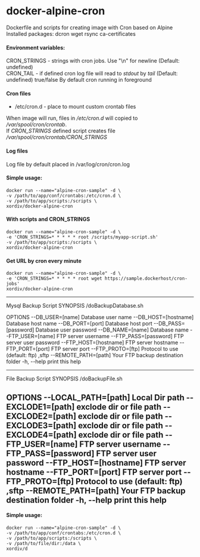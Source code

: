 # docker-alpine-cron

Dockerfile and scripts for creating image with Cron based on Alpine  
Installed packages: dcron wget rsync ca-certificates  

#### Environment variables:

CRON_STRINGS - strings with cron jobs. Use "\n" for newline (Default: undefined)   
CRON_TAIL - if defined cron log file will read to *stdout* by *tail* (Default: undefined)   true/false
By default cron running in foreground  

#### Cron files
- /etc/cron.d - place to mount custom crontab files  

When image will run, files in */etc/cron.d* will copied to */var/spool/cron/crontab*.   
If *CRON_STRINGS* defined script creates file */var/spool/cron/crontab/CRON_STRINGS*  

#### Log files
Log file by default placed in /var/log/cron/cron.log 

#### Simple usage:
```
docker run --name="alpine-cron-sample" -d \
-v /path/to/app/conf/crontabs:/etc/cron.d \
-v /path/to/app/scripts:/scripts \
xordiv/docker-alpine-cron
```

#### With scripts and CRON_STRINGS
```
docker run --name="alpine-cron-sample" -d \
-e 'CRON_STRINGS=* * * * * root /scripts/myapp-script.sh'
-v /path/to/app/scripts:/scripts \
xordiv/docker-alpine-cron
```

#### Get URL by cron every minute
```
docker run --name="alpine-cron-sample" -d \
-e 'CRON_STRINGS=* * * * * root wget https://sample.dockerhost/cron-jobs'
xordiv/docker-alpine-cron
```
---------------------------------
Mysql Backup Script
 SYNOPSIS
    /doBackupDatabase.sh 

 OPTIONS
   --DB_USER=[name]             Database user name
   --DB_HOST=[hostname] Database host name
   --DB_PORT=[port]             Database host port
   --DB_PASS=[password]         Database user password
   --DB_NAME=[name]             Database name
   --FTP_USER=[name]                    FTP server username
   --FTP_PASS=[password]                FTP server user password
   --FTP_HOST=[hostname]                FTP server hostname
   --FTP_PORT=[port]            FTP server port
   --FTP_PROTO=[ftp]            Protocol to use (default: ftp) ,sftp
   --REMOTE_PATH=[path]         Your FTP backup destination folder
   -h, --help                           print this help

--------------------------------
File Backup Script 
    SYNOPSIS
    /doBackupFile.sh 

 OPTIONS
   --LOCAL_PATH=[path]          Local Dir path
   --EXCLODE1=[path]    exclode dir or file path
   --EXCLODE2=[path]            exclode dir or file path
   --EXCLODE3=[path]            exclode dir or file path
   --EXCLODE4=[path]            exclode dir or file path
   --FTP_USER=[name]                    FTP server username
   --FTP_PASS=[password]                FTP server user password
   --FTP_HOST=[hostname]                FTP server hostname
   --FTP_PORT=[port]            FTP server port
   --FTP_PROTO=[ftp]            Protocol to use (default: ftp) ,sftp
   --REMOTE_PATH=[path]         Your FTP backup destination folder
   -h, --help                           print this help
---------
   #### Simple usage:
```
docker run --name="alpine-cron-sample" -d \
-v /path/to/app/conf/crontabs:/etc/cron.d \
-v /path/to/app/scripts:/scripts \
-v /path/to/file/dir:/data \
xordiv/d